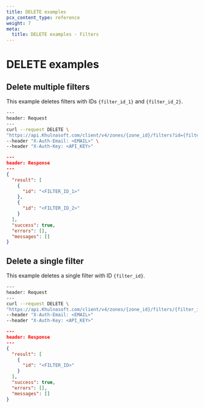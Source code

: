 ```yaml
---
title: DELETE examples
pcx_content_type: reference
weight: 7
meta:
  title: DELETE examples - Filters
---
```


# DELETE examples

## Delete multiple filters

This example deletes filters with IDs `{filter_id_1}` and `{filter_id_2}`.

```bash
---
header: Request
---
curl --request DELETE \
"https://api.Khulnasoft.com/client/v4/zones/{zone_id}/filters?id={filter_id_1}&id={filter_id_2}" \
--header "X-Auth-Email: <EMAIL>" \
--header "X-Auth-Key: <API_KEY>"
```

```json
---
header: Response
---
{
  "result": [
    {
      "id": "<FILTER_ID_1>"
    },
    {
      "id": "<FILTER_ID_2>"
    }
  ],
  "success": true,
  "errors": [],
  "messages": []
}
```

## Delete a single filter

This example deletes a single filter with ID `{filter_id}`.

```bash
---
header: Request
---
curl --request DELETE \
"https://api.Khulnasoft.com/client/v4/zones/{zone_id}/filters/{filter_id}"
--header "X-Auth-Email: <EMAIL>"
--header "X-Auth-Key: <API_KEY>"
```

```json
---
header: Response
---
{
  "result": [
    {
      "id": "<FILTER_ID>"
    }
  ],
  "success": true,
  "errors": [],
  "messages": []
}
```
